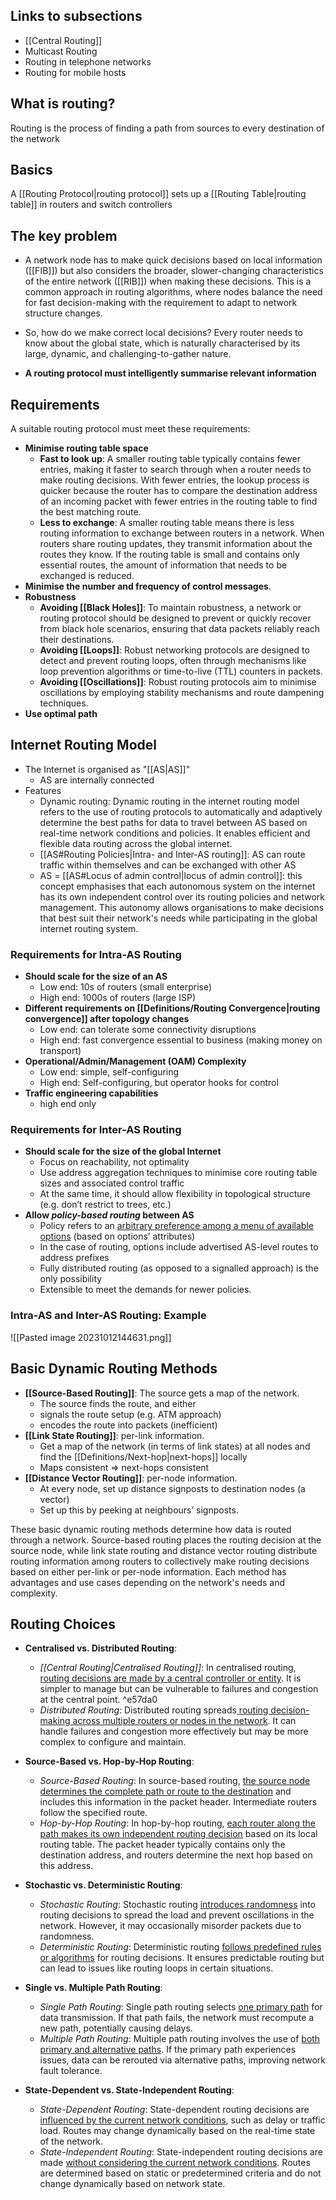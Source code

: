 ## Links to subsections
- [[Central Routing]]
- Multicast Routing
- Routing in telephone networks
- Routing for mobile hosts

## What is routing?

Routing is the process of finding a path from sources to every destination of the network
## Basics

A [[Routing Protocol|routing protocol]] sets up a [[Routing Table|routing table]] in routers and switch controllers
## The key problem

- A network node has to make quick decisions based on local information ([[FIB]]) but also considers the broader, slower-changing characteristics of the entire network ([[RIB]]) when making these decisions. This is a common approach in routing algorithms, where nodes balance the need for fast decision-making with the requirement to adapt to network structure changes.

- So, how do we make correct local decisions? Every router needs to know about the global state, which is naturally characterised by its large, dynamic, and challenging-to-gather nature.

-  **A routing protocol must intelligently summarise relevant information**

## Requirements

A suitable routing protocol must meet these requirements:
- **Minimise routing table space**
	- **Fast to look up**: A smaller routing table typically contains fewer entries, making it faster to search through when a router needs to make routing decisions. With fewer entries, the lookup process is quicker because the router has to compare the destination address of an incoming packet with fewer entries in the routing table to find the best matching route.
	- **Less to exchange**: A smaller routing table means there is less routing information to exchange between routers in a network. When routers share routing updates, they transmit information about the routes they know. If the routing table is small and contains only essential routes, the amount of information that needs to be exchanged is reduced.
- **Minimise the number and frequency of control messages**.
- **Robustness** 
	- **Avoiding [[Black Holes]]**:  To maintain robustness, a network or routing protocol should be designed to prevent or quickly recover from black hole scenarios, ensuring that data packets reliably reach their destinations.
	- **Avoiding [[Loops]]**: Robust networking protocols are designed to detect and prevent routing loops, often through mechanisms like loop prevention algorithms or time-to-live (TTL) counters in packets.
	- **Avoiding [[Oscillations]]**: Robust routing protocols aim to minimise oscillations by employing stability mechanisms and route dampening techniques.
- **Use optimal path**

## Internet Routing Model

- The Internet is organised as "[[AS|AS]]"
	- AS are internally connected
- Features
	- Dynamic routing: Dynamic routing in the internet routing model refers to the use of routing protocols to automatically and adaptively determine the best paths for data to travel between AS based on real-time network conditions and policies. It enables efficient and flexible data routing across the global internet.
	- [[AS#Routing Policies|Intra- and Inter-AS routing]]: AS can route traffic within themselves and can be exchanged with other AS
	- AS = [[AS#Locus of admin control|locus of admin control]]: this concept emphasises that each autonomous system on the internet has its own independent control over its routing policies and network management. This autonomy allows organisations to make decisions that best suit their network's needs while participating in the global internet routing system.

### Requirements for Intra-AS Routing

- **Should scale for the size of an AS**
	- Low end: 10s of routers (small enterprise)
	- High end: 1000s of routers (large ISP)
-  **Different requirements on [[Definitions/Routing Convergence|routing convergence]] after topology changes**
	- Low end: can tolerate some connectivity disruptions
	- High end: fast convergence essential to business (making money on transport)
- **Operational/Admin/Management (OAM) Complexity**
	- Low end: simple, self-configuring
	- High end: Self-configuring, but operator hooks for control
- **Traffic engineering capabilities**
	- high end only

### Requirements for Inter-AS Routing

- **Should scale for the size of the global Internet**
	- Focus on reachability, not optimality
	- Use address aggregation techniques to minimise core routing table sizes and associated control traffic
	- At the same time, it should allow flexibility in topological structure (e.g. don’t restrict to trees, etc.)
- **Allow *policy-based routing* between AS**
	- Policy refers to an <u>arbitrary preference among a menu of available options</u> (based on options’ attributes)
	- In the case of routing, options include advertised AS-level routes to address prefixes
	- Fully distributed routing (as opposed to a signalled approach) is the only possibility
	- Extensible to meet the demands for newer policies.

### Intra-AS and Inter-AS Routing:  Example

![[Pasted image 20231012144631.png]]

## Basic Dynamic Routing Methods

- **[[Source-Based Routing]]**: The source gets a map of the network.
	- The source finds the route, and either
	- signals the route setup (e.g. ATM approach)
	- encodes the route into packets (inefficient)
- **[[Link State Routing]]**: per-link information.
	-  Get a map of the network (in terms of link states) at all nodes and find the [[Definitions/Next-hop|next-hops]] locally
	- Maps consistent => next-hops consistent
- **[[Distance Vector Routing]]**: per-node information.
	- At every node, set up distance signposts to destination nodes (a vector)
	- Set up this by peeking at neighbours’ signposts.

 These basic dynamic routing methods determine how data is routed through a network. Source-based routing places the routing decision at the source node, while link state routing and distance vector routing distribute routing information among routers to collectively make routing decisions based on either per-link or per-node information. Each method has advantages and use cases depending on the network's needs and complexity.

## Routing Choices


- **Centralised vs. Distributed Routing**:
	- *[[Central Routing|Centralised Routing]]*: In centralised routing, <u>routing decisions are made by a central controller or entity</u>. It is simpler to manage but can be vulnerable to failures and congestion at the central point. ^e57da0
	- *Distributed Routing*: Distributed routing spreads<u> routing decision-making across multiple routers or nodes in the network</u>. It can handle failures and congestion more effectively but may be more complex to configure and maintain.

- **Source-Based vs. Hop-by-Hop Routing**:
	- *Source-Based Routing*: In source-based routing, <u>the source node determines the complete path or route to the destination</u> and includes this information in the packet header. Intermediate routers follow the specified route.
	- *Hop-by-Hop Routing*: In hop-by-hop routing, <u>each router along the path makes its own independent routing decision</u> based on its local routing table. The packet header typically contains only the destination address, and routers determine the next hop based on this address.

- **Stochastic vs. Deterministic Routing**:
	- *Stochastic Routing*: Stochastic routing <u>introduces randomness</u> into routing decisions to spread the load and prevent oscillations in the network. However, it may occasionally misorder packets due to randomness.
	- *Deterministic Routing*: Deterministic routing <u>follows predefined rules or algorithms</u> for routing decisions. It ensures predictable routing but can lead to issues like routing loops in certain situations.

- **Single vs. Multiple Path Routing**:
	- *Single Path Routing*: Single path routing selects <u>one primary path</u> for data transmission. If that path fails, the network must recompute a new path, potentially causing delays.
	- *Multiple Path Routing*: Multiple path routing involves the use of <u>both primary and alternative paths</u>. If the primary path experiences issues, data can be rerouted via alternative paths, improving network fault tolerance.

- **State-Dependent vs. State-Independent Routing**:
	- *State-Dependent Routing*: State-dependent routing decisions are<u> influenced by the current network conditions</u>, such as delay or traffic load. Routes may change dynamically based on the real-time state of the network.
	- *State-Independent Routing*: State-independent routing decisions are made <u>without considering the current network conditions</u>. Routes are determined based on static or predetermined criteria and do not change dynamically based on network state.
